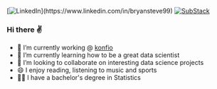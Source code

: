 [![LinkedIn]([https://img.shields.io/badge/-white?style=for-the-badge&logo=linkedin&logoColor=blue](https://img.shields.io/badge/in-Connect-%230077B5?style=for-the-badge&logo=linkedin&logoColor=white))](https://www.linkedin.com/in/bryansteve99)
[![SubStack](https://img.shields.io/badge/-white?style=for-the-badge&logo=SubStack&logoColor=orange)](https://substack.com/@bryansteve)

### Hi there :v: 

- 💼 I’m currently working @ [konfio](https://konfio.mx/)
- 🌱 I’m currently learning how to be a great data scientist
- 👯 I’m looking to collaborate on interesting data science projects
- 😄 I enjoy reading, listening to music and sports
- 👨‍🎓 I have a bachelor's degree in Statistics
